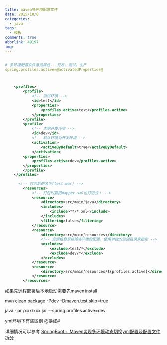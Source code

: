 ```yaml
---
title: maven多环境配置文件
date: 2015/10/8
categories:
  - java
tags:
  - 模板
comments: true
abbrlink: 49197
img:
---
```


```yml

# 多环境配置文件激活属性---开发、测试、生产
spring.profiles.active=@activatedProperties@


```



```xml


    <profiles>
        <profile>
            <!-- 测试环境 -->
            <id>test</id>
            <properties>
                <profiles.active>test</profiles.active>
            </properties>
        </profile>
        <profile>
            <!-- 本地开发环境 -->
            <id>dev</id>
            <!-- 默认环境为开发环境 -->
            <activation>
                <activeByDefault>true</activeByDefault>
            </activation>
        <properties>
            <profiles.active>dev</profiles.active>
        </properties>
        </profile>
    </profiles>


```


```xml
      <!-- 打包后的名字(test.war) -->
        <resources>
            <!-- 打包时要把mapper.xml也打进去！ -->
            <resource>
                <directory>src/main/java</directory>
                <includes>
                    <include>**/*.xml</include>
                </includes>
                <filtering>false</filtering>
            </resource>
            <resource>
                <directory>src/main/resources</directory>
                <!-- 资源根目录排除各环境的配置，使用单独的资源目录来指定 -->
                <excludes>
                    <exclude>test/*</exclude>
                    <exclude>dev/*</exclude>
                </excludes>
            </resource>
            <resource>
                <directory>src/main/resources/${profiles.active}</directory>
            </resource>
        </resources>


```

如果先远程部署后本地启动需要先maven install

mvn clean package -Pdev  -Dmaven.test.skip=true

java -jar  /xxx/xxx.jar  --spring.profiles.active=dev 

yml环境下有些区别 @换成#

详细情况可以参考 [SpringBoot + Maven实现多环境动态切换yml配置及配置文件拆分](https://blog.csdn.net/colton_null/article/details/82145467)